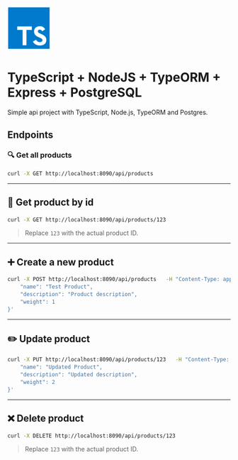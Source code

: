 # ![Typescript](logo.png)

# TypeScript + NodeJS + TypeORM + Express + PostgreSQL

Simple api project with TypeScript, Node.js, TypeORM and Postgres.

## Endpoints


### 🔍 Get all products
```sh
curl -X GET http://localhost:8090/api/products
```

---

## 🔎 Get product by id
```sh
curl -X GET http://localhost:8090/api/products/123
```
> Replace `123` with the actual product ID.

---

## ➕ Create a new product
```sh
curl -X POST http://localhost:8090/api/products   -H "Content-Type: application/json"   -d '{
    "name": "Test Product",
    "description": "Product description",
    "weight": 1
}'
```

---

## ✏️ Update product
```sh
curl -X PUT http://localhost:8090/api/products/123   -H "Content-Type: application/json"   -d '{
    "name": "Updated Product",
    "description": "Updated description",
    "weight": 2
}'
```

---

## ❌ Delete product
```sh
curl -X DELETE http://localhost:8090/api/products/123
```
> Replace `123` with the actual product ID.